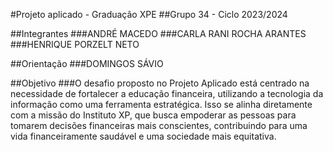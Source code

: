 #Projeto aplicado - Graduação XPE
##Grupo 34 - Ciclo 2023/2024

##Integrantes
###ANDRÉ MACEDO
###CARLA RANI ROCHA ARANTES
###HENRIQUE PORZELT NETO

##Orientação
###DOMINGOS SÁVIO

##Objetivo
###O desafio proposto no Projeto Aplicado está centrado na necessidade de fortalecer a educação financeira, utilizando a tecnologia da informação como uma ferramenta estratégica. Isso se alinha diretamente com a missão do Instituto XP, que busca empoderar as pessoas para tomarem decisões financeiras mais conscientes, contribuindo para uma vida financeiramente saudável e uma sociedade mais equitativa.
